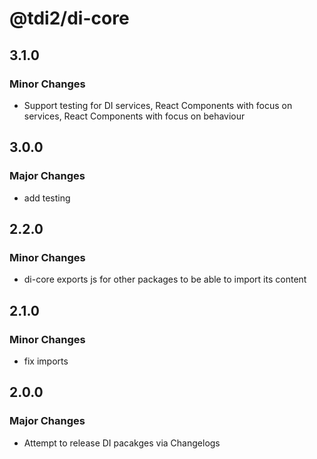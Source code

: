 # @tdi2/di-core

## 3.1.0

### Minor Changes

- Support testing for DI services, React Components with focus on services, React Components with focus on behaviour

## 3.0.0

### Major Changes

- add testing

## 2.2.0

### Minor Changes

- di-core exports js for other packages to be able to import its content

## 2.1.0

### Minor Changes

- fix imports

## 2.0.0

### Major Changes

- Attempt to release DI pacakges via Changelogs
